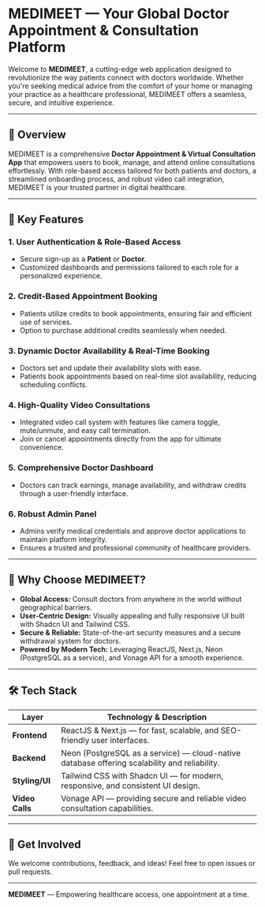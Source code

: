 # MEDIMEET — Your Global Doctor Appointment & Consultation Platform

Welcome to **MEDIMEET**, a cutting-edge web application designed to revolutionize the way patients connect with doctors worldwide. Whether you're seeking medical advice from the comfort of your home or managing your practice as a healthcare professional, MEDIMEET offers a seamless, secure, and intuitive experience.

---

## 🚀 Overview

MEDIMEET is a comprehensive **Doctor Appointment & Virtual Consultation App** that empowers users to book, manage, and attend online consultations effortlessly. With role-based access tailored for both patients and doctors, a streamlined onboarding process, and robust video call integration, MEDIMEET is your trusted partner in digital healthcare.

---

## 🔑 Key Features

### 1. User Authentication & Role-Based Access
- Secure sign-up as a **Patient** or **Doctor**.
- Customized dashboards and permissions tailored to each role for a personalized experience.

### 2. Credit-Based Appointment Booking
- Patients utilize credits to book appointments, ensuring fair and efficient use of services.
- Option to purchase additional credits seamlessly when needed.

### 3. Dynamic Doctor Availability & Real-Time Booking
- Doctors set and update their availability slots with ease.
- Patients book appointments based on real-time slot availability, reducing scheduling conflicts.

### 4. High-Quality Video Consultations
- Integrated video call system with features like camera toggle, mute/unmute, and easy call termination.
- Join or cancel appointments directly from the app for ultimate convenience.

### 5. Comprehensive Doctor Dashboard
- Doctors can track earnings, manage availability, and withdraw credits through a user-friendly interface.

### 6. Robust Admin Panel
- Admins verify medical credentials and approve doctor applications to maintain platform integrity.
- Ensures a trusted and professional community of healthcare providers.

---

## 🌟 Why Choose MEDIMEET?

- **Global Access:** Consult doctors from anywhere in the world without geographical barriers.
- **User-Centric Design:** Visually appealing and fully responsive UI built with Shadcn UI and Tailwind CSS.
- **Secure & Reliable:** State-of-the-art security measures and a secure withdrawal system for doctors.
- **Powered by Modern Tech:** Leveraging ReactJS, Next.js, Neon (PostgreSQL as a service), and Vonage API for a smooth experience.

---

## 🛠️ Tech Stack

| Layer              | Technology & Description                                                  |
|--------------------|---------------------------------------------------------------------------|
| **Frontend**       | ReactJS & Next.js — for fast, scalable, and SEO-friendly user interfaces.  |
| **Backend**        | Neon (PostgreSQL as a service) — cloud-native database offering scalability and reliability. |
| **Styling/UI**     | Tailwind CSS with Shadcn UI — for modern, responsive, and consistent UI design. |
| **Video Calls**    | Vonage API — providing secure and reliable video consultation capabilities. |

---

## 🤝 Get Involved

We welcome contributions, feedback, and ideas! Feel free to open issues or pull requests.


---

**MEDIMEET** — Empowering healthcare access, one appointment at a time.
